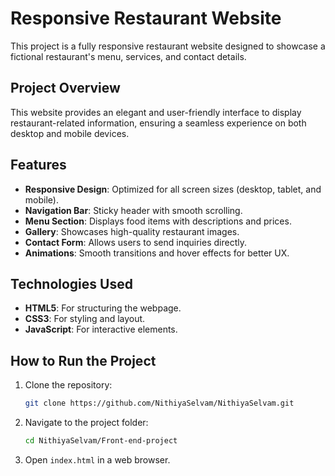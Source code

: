 # Responsive Restaurant Website

This project is a fully responsive restaurant website designed to showcase a fictional restaurant's menu, services, and contact details.

## Project Overview

This website provides an elegant and user-friendly interface to display restaurant-related information, ensuring a seamless experience on both desktop and mobile devices.

## Features

- **Responsive Design**: Optimized for all screen sizes (desktop, tablet, and mobile).
- **Navigation Bar**: Sticky header with smooth scrolling.
- **Menu Section**: Displays food items with descriptions and prices.
- **Gallery**: Showcases high-quality restaurant images.
- **Contact Form**: Allows users to send inquiries directly.
- **Animations**: Smooth transitions and hover effects for better UX.

## Technologies Used

- **HTML5**: For structuring the webpage.
- **CSS3**: For styling and layout.
- **JavaScript**: For interactive elements.

## How to Run the Project

1. Clone the repository:
   ```bash
   git clone https://github.com/NithiyaSelvam/NithiyaSelvam.git
   ```
2. Navigate to the project folder:
   ```bash
   cd NithiyaSelvam/Front-end-project
   ```
3. Open `index.html` in a web browser.




